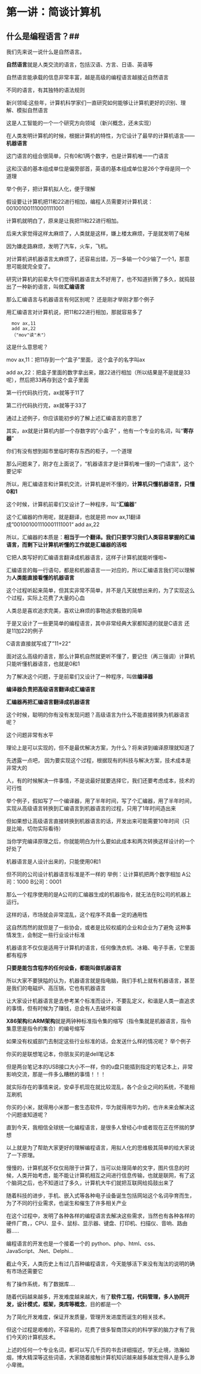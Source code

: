 # 第一讲：简谈计算机 #

## 什么是编程语言？##
我们先来说一说什么是自然语言。

**自然语言**就是人类交流的语言，包括汉语、方言、日语、英语等

自然语言能承载的信息非常丰富，越是高级的编程语言越接近自然语言

不同的语言，有其独特的语法规则

新兴领域:这些年，计算机科学家们一直研究如何能够让计算机更好的识别、理解、模拟自然语言

这是人工智能的一个一个研究方向领域
（新兴概念，还未实现）

在人类发明计算机的时候，根据计算机的特性，为它设计了最早的计算机语言——**机器语言**

这门语言的组合很简单，只有0和1两个数字，也是计算机唯一一门语言

这和汉语的基本组成单位是偏旁部首，英语的基本组成单位是26个字母是同一个道理

举个例子，把计算机拟人化，便于理解

假设要让计算机把11和22进行相加，编程人员需要对计算机说：001001001110001111001

计算机就明白了，原来是让我把11和22进行相加。

后来大家觉得这样太麻烦了，人类就是这样，嫌上楼太麻烦，于是就发明了电梯

因为嫌走路麻烦，发明了汽车，火车，飞机。

对计算机讲机器语言太麻烦了，还容易出错，万一多输一个0少输了一个1，那意思可能就完全变了。

研究计算机的前辈大牛们觉得机器语言太不好用了，也不知道折腾了多久，就捣鼓出了一种新的语言，叫做**汇编语言**

那么汇编语言与机器语言有何区别呢？
还是刚才举刚才那个例子

用汇编语言对计算机说，把11和22进行相加，那就容易多了

      mov ax,11
      add ax,22
      （"mov"读"木"）
 
 这是什么意思呢？
 
 mov ax,11：把11存到一个“盒子”里面， 这个盒子的名字叫ax 
 
 add ax,22：把盒子里面的数字拿出来，跟22进行相加（所以结果是不是就是33呢），然后把33再存到这个盒子里面
 
 第一行代码执行完，ax就等于11了
 
 第二行代码执行完，ax就等于33了
 
 通过上述例子，你应该能初步的了解上述汇编语言的意思了
 
 其实，ax就是计算机内部一个存数字的"小盒子" ，他有一个专业的名词，叫“**寄存器**”
 
 你们有没有想到超市里临时寄存东西的柜子，一个道理
 
 那么问题来了，刚才在上面说了，“机器语言才是计算机唯一懂的一门语言”，这个要记牢

所以，用汇编语言和计算机交流，计算机是听不懂的，**计算机只懂机器语言，只懂0和1**

这个时候，计算机前辈们又设计了一种程序，叫“**汇编器**”

这个汇编器的作用呢，就是翻译，也就是把
mov ax,11翻译成”001001001110001111001“
add ax,22
 
所以，汇编器的本质是：**相当于一个翻译。我们只要学习我们人类容易掌握的汇编语言，而剩下让计算机听懂的工作就是汇编器的活啦**

它把人类写好的汇编语言翻译成机器语言，这样子计算机就能听懂啦~

汇编语言的每一行语句，都是和机器语言一一对应的，所以汇编语言我们可以理解为**人类能直接看懂的机器语言**

这个过程听起来简单，但其实非常不简单，并不是几天就想出来的，为了实现这么个过程，实际上花费了大量的心血


人类总是喜欢追求完美，喜欢让麻烦的事物追求极致的简单

于是又设计了一些更简单的编程语言，其中非常经典大家都知道的就是C语言
还是11加22的例子

C语言直接就写成了”11+22“

面对这么高级的语言，那么计算机自然就更听不懂了，要记住（再三强调）计算机只能听懂机器语言，也就是0和1

为了解决这个问题，于是前辈们又设计了一种程序，叫做**编译器**

**编译器负责把高级语言翻译成汇编语言**

**汇编器再把汇编语言翻译成机器语言**

这个时候，聪明的你有没有发现问题？高级语言为什么不能直接转换为机器语言呢？

这个问题非常有水平

理论上是可以实现的，但不是最优解决方案，为什么？将来讲到编译原理就知道了

先透露一点吧， 因为要实现这个过程，根据现有的科技与解决方案，技术成本是非常大的

人，有的时候解决一件事情，不是说最好就要选择它，我们还要考虑成本，技术的可行性

举个例子，假如写了一个编译器，用了半年时间，写了个汇编器，用了半年时间，实现从高级语言转换到汇编语言到机器语言的过程，只用了1年时间造出来

但如果想让高级语言直接转换到机器语言的话，开发出来可能需要10年时间（只是比喻，切勿实际看待）

当你学完编译原理之后，你就能明白为什么要如此成本和两次转换这样设计的一个好处了



机器语言是人设计出来的，只能使用0和1

但不同的公司设计机器语言标准是不一样的
举例：让计算机把两个数字相加
   A公司：1000
   B公司：0001
   
   那么一个程序使用的是A公司的汇编器生成的机器指令，就无法在B公司的机器上运行。
   
   这样的话，市场就会非常混乱，这个程序不具备一定的通用性
  
   这自然而然的就但是了一些协会，或者是比较权威的企业和企业为了避免
   这种事情发生，会制定一些行业设计标准
   
   机器语言不仅仅是适用于计算机的语言，任何像洗衣机、冰箱、电子手表，它里面都有程序
   
   **只要是能包含程序的任何设备，都能叫做机器语言**
   
   所以大家不要狭隘的认为，机器语言就是指电脑，我们手机上就有机器语言，甚至是我们的电磁炉、高压锅，它也有机器语言
   
   让大家设计机器语言是去参考某个标准而设计，不要乱定义，和谐是人类一直追求的事情，但有时候为了赚钱，总会有人去破坏和谐
   
   **X86架构**和**ARM架构**就是两钟种标准指令集的缩写（指令集就是机器语言，指令集意思是指令的集合）的编号缩写
   
   如果没有权威部门去制定这些行业标准的话，会发送什么样的情况呢？
   举个例子
   
   你买的是联想笔记本，你朋友买的是dell笔记本
   
   但是两台笔记本的USB接口大小不一样，你的u盘只能插到指定的笔记本上，非常影响交流，那是一件多么糟糕的事情！！！
  
   就实际存在的事情来说，安卓手机现在就比较混乱，各个企业之间的系统，不能相互刷机
   
   你买的小米，就得用小米那一套生态软件，华为就得用华为的，也许未来会解决这个问题谁知道呢？
   
   直到今天，我相信全球统一化编程语言，是很多人曾经心中或者现在正在怀揣的梦想
   
   以上就是为了帮助大家更好的理解编程语言，用拟人化的思维极其简单的给大家说了一下原理。
   
   慢慢的，计算机就不仅仅局限于计算了，当可以处理简单的文字，图片信息的时候，人类开始考虑，能不能让计算机相互之间进行信息传输，也就是联网，有了这个脑洞之后，也不知道过了多久，计算机大牛们就把互联网给捣鼓出来了
   
   随着科技的进步，手机、嵌入式等各种电子设备诞生包括网站这个名词孕育而生，为了不同的行业需求，也诞生和催生了许多相关产业
   
   在这个过程中，发明了各种各样的编程语言去解决这些需求，当然也有各种各样的硬件厂商，，CPU、显卡、鼠标、显示器、键盘、打印机、扫描仪、音响、路由器.....
   
   
   编程语言的开发也是一个接着一个的
   python、php、html、css、JavaScript、.Net、Delphi...
   
   截止今天，人类历史上有过几百种编程语言，今天能够活下来没有淘汰的说明的确有市场还需要它
   
   有了操作系统，有了数据库....
   
   随着代码越来越多，开发难度越来越大，有了**软件工程，代码管理，多人协同开发，设计模式，框架，类库等概念**，目的都是一个
   
   为了简化开发难度，保证开发质量，管理开发进度而诞生的相关技术。
   
   但这个过程是艰难的，不容易的，花费了很多智商顶尖的的科学家的脑力才有了我们今天的计算机技术。
   
   上述的任何一个专业名词，都可以写几千页的书去详细描述，学无止境，浩瀚如烟，博大精深等这些词语，大家随着接触计算机知识越来越多越发觉得人是多么渺小卑微。
   
   
   
   
   
   
   
   
   
   
   
   
   
   
   
   
   
   
   
   
   
   
   
   
   
   
   


 
 
 
 
 
 
 
 
 
 
 
 
 


